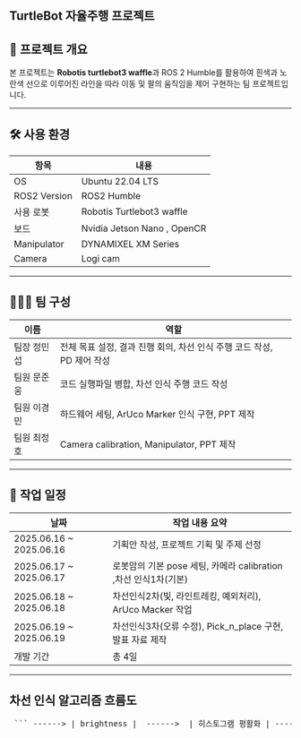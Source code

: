 ## TurtleBot 자율주행 프로젝트


## 📌 프로젝트 개요
본 프로젝트는 **Robotis turtlebot3 waffle**과 ROS 2 Humble를 활용하여 흰색과 노란색 선으로 이루어진 라인을 따라 이동 및 팔의 움직임을 제어 구현하는 팀 프로젝트입니다.  

---

## 🛠️ 사용 환경

| 항목         | 내용                          |
|--------------|-------------------------------|
| OS           | Ubuntu 22.04 LTS              |
| ROS2 Version | ROS2 Humble       |
| 사용 로봇     | Robotis Turtlebot3 waffle  |
| 보드   | Nvidia Jetson Nano​ , OpenCR       |
| Manipulator​ | DYNAMIXEL XM Series  |
| Camera | Logi cam |

---

## 🧑‍🤝‍🧑 팀 구성

| 이름 | 역할 |
|------|------|
| 팀장 정민섭 | 전체 목표 설정, 결과 진행 회의, 차선 인식 주행 코드 작성, PD 제어 작성  |
| 팀원 문준웅 | 코드 실행파일 병합, 차선 인식 주행 코드 작성​ |
| 팀원 이경민 | 하드웨어 세팅, ArUco Marker 인식 구현, PPT 제작 |
| 팀원 최정호 | Camera calibration, Manipulator, PPT 제작 |

---

## 📅 작업 일정

| 날짜       | 작업 내용 요약                     |
|------------|------------------------------------|
| 2025.06.16 ~ 2025.06.16 | 기획안 작성, 프로젝트 기획 및 주제 선정​    |
| 2025.06.17 ~ 2025.06.17 | 로봇암의 기본 pose 세팅, 카메라 calibration ,차선 인식1차(기본)​ |
| 2025.06.18 ~ 2025.06.18  | 차선인식2차(빛, 라인트레킹, 예외처리), ArUco Macker 작업​  |
| 2025.06.19 ~ 2025.06.19 | 차선인식3차(오류 수정), Pick_n_place 구현, 발표 자료 제작​   |
| 개발 기간 | 총 4일        |

---

## 차선 인식 알고리즘 흐름도 

<pre lang="markdown"> ``` ------> | brightness |  ------>  | 히스토그램 평활화 | ------>  | Guassian Blur | ------>  | HSV | ------> | morphology | ``` </pre>


